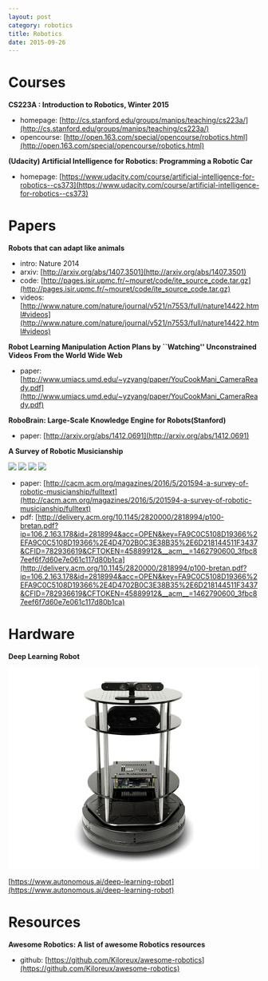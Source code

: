 ```yaml
---
layout: post
category: robotics
title: Robotics
date: 2015-09-26
---
```


# Courses

**CS223A : Introduction to Robotics, Winter 2015**

- homepage: [http://cs.stanford.edu/groups/manips/teaching/cs223a/](http://cs.stanford.edu/groups/manips/teaching/cs223a/)
- opencourse: [http://open.163.com/special/opencourse/robotics.html](http://open.163.com/special/opencourse/robotics.html)

**(Udacity) Artificial Intelligence for Robotics: Programming a Robotic Car**

- homepage: [https://www.udacity.com/course/artificial-intelligence-for-robotics--cs373](https://www.udacity.com/course/artificial-intelligence-for-robotics--cs373)

# Papers

**Robots that can adapt like animals**

- intro: Nature 2014
- arxiv: [http://arxiv.org/abs/1407.3501](http://arxiv.org/abs/1407.3501)
- code: [http://pages.isir.upmc.fr/~mouret/code/ite_source_code.tar.gz](http://pages.isir.upmc.fr/~mouret/code/ite_source_code.tar.gz)
- videos: [http://www.nature.com/nature/journal/v521/n7553/full/nature14422.html#videos](http://www.nature.com/nature/journal/v521/n7553/full/nature14422.html#videos)

**Robot Learning Manipulation Action Plans by ``Watching'' Unconstrained Videos From the World Wide Web**

- paper: [http://www.umiacs.umd.edu/~yzyang/paper/YouCookMani_CameraReady.pdf](http://www.umiacs.umd.edu/~yzyang/paper/YouCookMani_CameraReady.pdf)

**RoboBrain: Large-Scale Knowledge Engine for Robots(Stanford)**

- paper: [http://arxiv.org/abs/1412.0691](http://arxiv.org/abs/1412.0691)

**A Survey of Robotic Musicianship**

![](http://deliveryimages.acm.org/10.1145/2820000/2818994/ins02.gif)
![](http://deliveryimages.acm.org/10.1145/2820000/2818994/ins03.gif)
![](http://deliveryimages.acm.org/10.1145/2820000/2818994/ins04.gif)
![](http://deliveryimages.acm.org/10.1145/2820000/2818994/ins05.gif)

- paper: [http://cacm.acm.org/magazines/2016/5/201594-a-survey-of-robotic-musicianship/fulltext](http://cacm.acm.org/magazines/2016/5/201594-a-survey-of-robotic-musicianship/fulltext)
- pdf: [http://delivery.acm.org/10.1145/2820000/2818994/p100-bretan.pdf?ip=106.2.163.178&id=2818994&acc=OPEN&key=FA9C0C5108D19366%2EFA9C0C5108D19366%2E4D4702B0C3E38B35%2E6D218144511F3437&CFID=782936619&CFTOKEN=45889912&__acm__=1462790600_3fbc87eef6f7d60e7e061c117d80b1ca](http://delivery.acm.org/10.1145/2820000/2818994/p100-bretan.pdf?ip=106.2.163.178&id=2818994&acc=OPEN&key=FA9C0C5108D19366%2EFA9C0C5108D19366%2E4D4702B0C3E38B35%2E6D218144511F3437&CFID=782936619&CFTOKEN=45889912&__acm__=1462790600_3fbc87eef6f7d60e7e061c117d80b1ca)

# Hardware

**Deep Learning Robot**

![](/assets/robots/deepbot-research-robot-18.jpg)

[https://www.autonomous.ai/deep-learning-robot](https://www.autonomous.ai/deep-learning-robot)

# Resources

**Awesome Robotics: A list of awesome Robotics resources**

- github: [https://github.com/Kiloreux/awesome-robotics](https://github.com/Kiloreux/awesome-robotics)